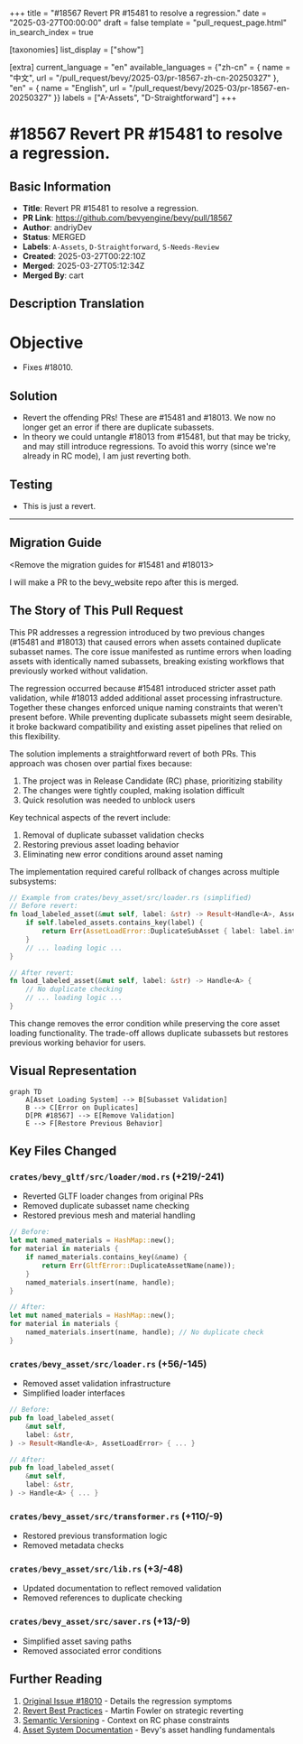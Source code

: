 +++
title = "#18567 Revert PR #15481 to resolve a regression."
date = "2025-03-27T00:00:00"
draft = false
template = "pull_request_page.html"
in_search_index = true

[taxonomies]
list_display = ["show"]

[extra]
current_language = "en"
available_languages = {"zh-cn" = { name = "中文", url = "/pull_request/bevy/2025-03/pr-18567-zh-cn-20250327" }, "en" = { name = "English", url = "/pull_request/bevy/2025-03/pr-18567-en-20250327" }}
labels = ["A-Assets", "D-Straightforward"]
+++

# #18567 Revert PR #15481 to resolve a regression.

## Basic Information
- **Title**: Revert PR #15481 to resolve a regression.
- **PR Link**: https://github.com/bevyengine/bevy/pull/18567
- **Author**: andriyDev
- **Status**: MERGED
- **Labels**: `A-Assets`, `D-Straightforward`, `S-Needs-Review`
- **Created**: 2025-03-27T00:22:10Z
- **Merged**: 2025-03-27T05:12:34Z
- **Merged By**: cart

## Description Translation
# Objective

- Fixes #18010.

## Solution

- Revert the offending PRs! These are #15481 and #18013. We now no longer get an error if there are duplicate subassets.
- In theory we could untangle #18013 from #15481, but that may be tricky, and may still introduce regressions. To avoid this worry (since we're already in RC mode), I am just reverting both.

## Testing

- This is just a revert.

---

## Migration Guide

<Remove the migration guides for #15481 and #18013>

I will make a PR to the bevy_website repo after this is merged.


## The Story of This Pull Request

This PR addresses a regression introduced by two previous changes (#15481 and #18013) that caused errors when assets contained duplicate subasset names. The core issue manifested as runtime errors when loading assets with identically named subassets, breaking existing workflows that previously worked without validation.

The regression occurred because #15481 introduced stricter asset path validation, while #18013 added additional asset processing infrastructure. Together these changes enforced unique naming constraints that weren't present before. While preventing duplicate subassets might seem desirable, it broke backward compatibility and existing asset pipelines that relied on this flexibility.

The solution implements a straightforward revert of both PRs. This approach was chosen over partial fixes because:

1. The project was in Release Candidate (RC) phase, prioritizing stability
2. The changes were tightly coupled, making isolation difficult
3. Quick resolution was needed to unblock users

Key technical aspects of the revert include:

1. Removal of duplicate subasset validation checks
2. Restoring previous asset loading behavior
3. Eliminating new error conditions around asset naming

The implementation required careful rollback of changes across multiple subsystems:

```rust
// Example from crates/bevy_asset/src/loader.rs (simplified)
// Before revert:
fn load_labeled_asset(&mut self, label: &str) -> Result<Handle<A>, AssetLoadError> {
    if self.labeled_assets.contains_key(label) {
        return Err(AssetLoadError::DuplicateSubAsset { label: label.into() });
    }
    // ... loading logic ...
}

// After revert:
fn load_labeled_asset(&mut self, label: &str) -> Handle<A> {
    // No duplicate checking
    // ... loading logic ...
}
```

This change removes the error condition while preserving the core asset loading functionality. The trade-off allows duplicate subassets but restores previous working behavior for users.

## Visual Representation

```mermaid
graph TD
    A[Asset Loading System] --> B[Subasset Validation]
    B --> C[Error on Duplicates]
    D[PR #18567] --> E[Remove Validation]
    E --> F[Restore Previous Behavior]
```

## Key Files Changed

### `crates/bevy_gltf/src/loader/mod.rs` (+219/-241)
- Reverted GLTF loader changes from original PRs
- Removed duplicate subasset name checking
- Restored previous mesh and material handling

```rust
// Before:
let mut named_materials = HashMap::new();
for material in materials {
    if named_materials.contains_key(&name) {
        return Err(GltfError::DuplicateAssetName(name));
    }
    named_materials.insert(name, handle);
}

// After: 
let mut named_materials = HashMap::new();
for material in materials {
    named_materials.insert(name, handle); // No duplicate check
}
```

### `crates/bevy_asset/src/loader.rs` (+56/-145)
- Removed asset validation infrastructure
- Simplified loader interfaces

```rust
// Before:
pub fn load_labeled_asset(
    &mut self,
    label: &str,
) -> Result<Handle<A>, AssetLoadError> { ... }

// After:
pub fn load_labeled_asset(
    &mut self,
    label: &str,
) -> Handle<A> { ... }
```

### `crates/bevy_asset/src/transformer.rs` (+110/-9)
- Restored previous transformation logic
- Removed metadata checks

### `crates/bevy_asset/src/lib.rs` (+3/-48)
- Updated documentation to reflect removed validation
- Removed references to duplicate checking

### `crates/bevy_asset/src/saver.rs` (+13/-9)
- Simplified asset saving paths
- Removed associated error conditions

## Further Reading

1. [Original Issue #18010](https://github.com/bevyengine/bevy/issues/18010) - Details the regression symptoms
2. [Revert Best Practices](https://www.martinfowler.com/articles/revertNotRewrite.html) - Martin Fowler on strategic reverting
3. [Semantic Versioning](https://semver.org/) - Context on RC phase constraints
4. [Asset System Documentation](https://bevyengine.org/learn/book/assets/) - Bevy's asset handling fundamentals